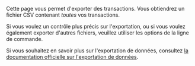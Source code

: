 Cette page vous permet d'exporter des transactions. Vous obtiendrez un fichier CSV contenant *toutes* vos transactions.

Si vous voulez un contrôle plus précis sur l'exportation, ou si vous voulez également exporter d'autres fichiers, veuillez utiliser les options de la ligne de commande.

Si vous souhaitez en savoir plus sur l'exportation de données, consultez [la documentation officielle sur l'exportation de données](https://docs.firefly-iii.org/exporting-data/export).